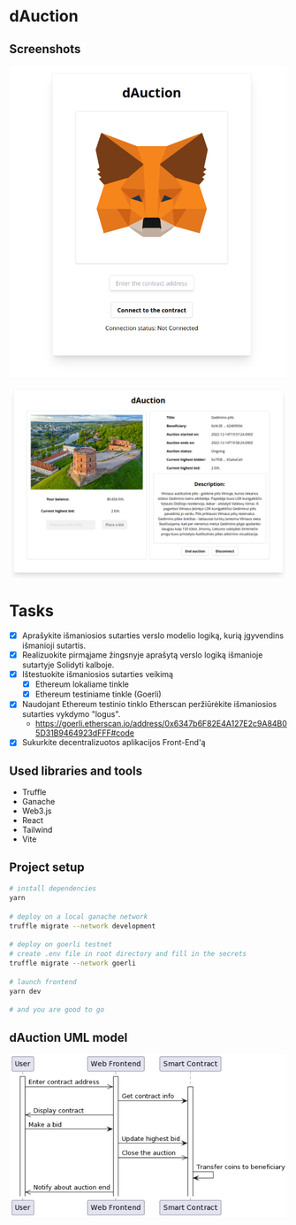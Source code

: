 # dAuction

## Screenshots

![](./screenshots/first-page.png)

![](./screenshots/main-page.png)

# Tasks
- [x] Aprašykite išmaniosios sutarties verslo modelio logiką, kurią įgyvendins išmanioji sutartis.
- [x] Realizuokite pirmąjame žingsnyje aprašytą verslo logiką išmanioje sutartyje Solidyti kalboje.
- [x] Ištestuokite išmaniosios sutarties veikimą
  - [x] Ethereum lokaliame tinkle
  - [x] Ethereum testiniame tinkle (Goerli)
- [x] Naudojant Ethereum testinio tinklo Etherscan peržiūrėkite išmaniosios sutarties vykdymo "logus".
  - https://goerli.etherscan.io/address/0x6347b6F82E4A127E2c9A84B05D31B9464923dFFF#code
- [x] Sukurkite decentralizuotos aplikacijos Front-End'ą

## Used libraries and tools
- Truffle
- Ganache
- Web3.js
- React
- Tailwind
- Vite

## Project setup

```bash
# install dependencies
yarn

# deploy on a local ganache network
truffle migrate --network development

# deploy on goerli testnet
# create .env file in root directory and fill in the secrets
truffle migrate --network goerli

# launch frontend
yarn dev

# and you are good to go
```

## dAuction UML model

![](./screenshots/uml.png)

